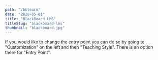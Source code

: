 ```yaml
---
path: "/bblearn"
date: "2020-05-01"
title: "BlackBoard LMS"
titleSlug: "blackboard-lms"
thumbnail: "blackboard.jpg"
---
```


If you would like to change the entry point you can do so by going to "Customization" on the left and then "Teaching Style". There is an option there for "Entry Point".
